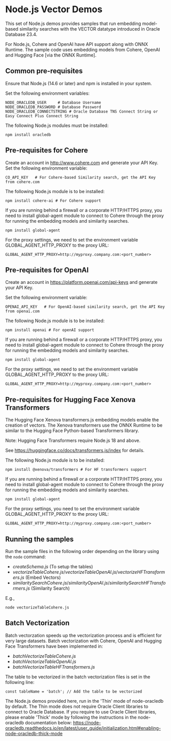 # Node.js Vector Demos

This set of Node.js demos provides samples that run embedding model-based
similarity searches with the VECTOR datatype introduced in Oracle Database 23.4.

For Node.js, Cohere and OpenAI have API support along with ONNX Runtime.
The sample code uses embedding models from Cohere, OpenAI and
Hugging Face [via the ONNX Runtime].


## Common pre-requisites

Ensure that Node.js (14.6 or later) and npm is installed in your system.

Set the following environment variables:

    NODE_ORACLEDB_USER     # Database Username 
    NODE_ORACLEDB_PASSWORD # Database Password
    NODE_ORACLEDB_CONNECTSTRING # Oracle Database TNS Connect String or Easy Connect Plus Connect String

The following Node.js modules must be installed:

    npm install oracledb

## Pre-requisites for Cohere

Create an account in http://www.cohere.com and generate your API Key.
Set the following environment variable:

    CO_API_KEY   # For Cohere-based Similarity search, get the API Key from cohere.com

The following Node.js module is to be installed:

    npm install cohere-ai # For Cohere support

If you are running behind a firewall or a corporate HTTP/HTTPS proxy, you need
to install global-agent module to connect to Cohere through the proxy for
running the embedding models and similarity searches.

    npm install global-agent

For the proxy settings, we need to set the environment variable
GLOBAL_AGENT_HTTP_PROXY to the proxy URL:

    GLOBAL_AGENT_HTTP_PROXY=http://myproxy.company.com:<port_number> 

## Pre-requisites for OpenAI

Create an account in https://platform.openai.com/api-keys and generate your
API Key.

Set the following environment variable:

    OPENAI_API_KEY   # For OpenAI-based similarity search, get the API Key from openai.com

The following Node.js module is to be installed:

    npm install openai # For openAI support

If you are running behind a firewall or a corporate HTTP/HTTPS proxy, you need
to install global-agent module to connect to Cohere through the proxy for
running the embedding models and similarity searches.

    npm install global-agent

For the proxy settings, we need to set the environment variable
GLOBAL_AGENT_HTTP_PROXY to the proxy URL:

    GLOBAL_AGENT_HTTP_PROXY=http://myproxy.company.com:<port_number> 

## Pre-requisites for Hugging Face Xenova Transformers

The Hugging Face Xenova transformers.js embedding models enable the creation
of vectors.
The Xenova transformers use the ONNX Runtime to be similar to the Hugging Face
Python-based Transformers library.

Note: Hugging Face Transformers require Node.js 18 and above.

See https://huggingface.co/docs/transformers.js/index for details.

The following Node.js module is to be installed:

    npm install @xenova/transformers # For HF transformers support

If you are running behind a firewall or a corporate HTTP/HTTPS proxy, you need
to install global-agent module to connect to Cohere through the proxy for
running the embedding models and similarity searches.

    npm install global-agent

For the proxy settings, you need to set the environment variable
GLOBAL_AGENT_HTTP_PROXY to the proxy URL:

    GLOBAL_AGENT_HTTP_PROXY=http://myproxy.company.com:<port_number>

## Running the samples

Run the sample files in the following order depending on the library using the
`node` command:
- *createSchema.js* (To setup the tables)
- *vectorizeTableCohere.js*/*vectorizeTableOpenAI.js*/*vectorizeHFTransformers.js* (Embed Vectors)
- *similaritySearchCohere.js*/*similarityOpenAI.js*/*similaritySearchHFTransformers.js* (Similarity Search)

E.g.,

    node vectorizeTableCohere.js

## Batch Vectorization

Batch vectorzation speeds up the vectorization process and is efficient for
very large datasets. Batch vectorization with Cohere, OpenAI and Hugging Face
Transformers have been implemented in:
- *batchVectorizeTableCohere.js*
- *batchVectorizeTableOpenAI.js*
- *batchVectorizeTableHFTransformers.js*

The table to be vectorized in the batch vectorization files is set in the
following line:

    const tableName = 'batch'; // Add the table to be vectorized


The Node.js demos provided here, run in the 'Thin' mode of node-oracledb by
default. The Thin mode does not require Oracle Client libraries to connect to
Oracle Database. If you require to use Oracle Client libraries, please enable
'Thick' mode by following the instructions in the node-oracledb documentation below:
https://node-oracledb.readthedocs.io/en/latest/user_guide/initialization.html#enabling-node-oracledb-thick-mode 
